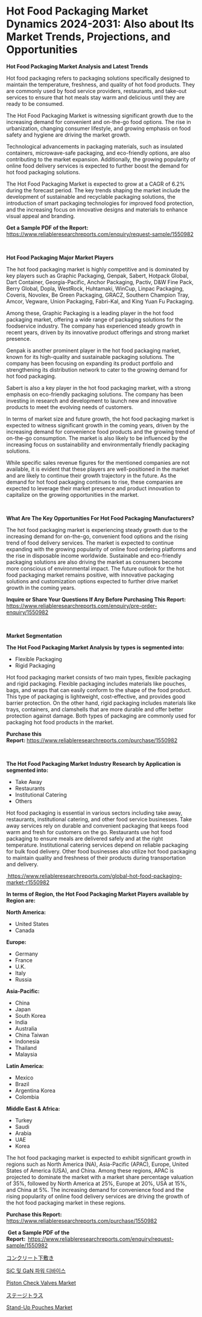 <p><h1>Hot Food Packaging Market Dynamics 2024-2031: Also about Its Market Trends, Projections, and Opportunities</h1></p><p><strong>Hot Food Packaging Market Analysis and Latest Trends</strong></p>
<p><p>Hot food packaging refers to packaging solutions specifically designed to maintain the temperature, freshness, and quality of hot food products. They are commonly used by food service providers, restaurants, and take-out services to ensure that hot meals stay warm and delicious until they are ready to be consumed.</p><p>The Hot Food Packaging Market is witnessing significant growth due to the increasing demand for convenient and on-the-go food options. The rise in urbanization, changing consumer lifestyle, and growing emphasis on food safety and hygiene are driving the market growth.</p><p>Technological advancements in packaging materials, such as insulated containers, microwave-safe packaging, and eco-friendly options, are also contributing to the market expansion. Additionally, the growing popularity of online food delivery services is expected to further boost the demand for hot food packaging solutions.</p><p>The Hot Food Packaging Market is expected to grow at a CAGR of 6.2% during the forecast period. The key trends shaping the market include the development of sustainable and recyclable packaging solutions, the introduction of smart packaging technologies for improved food protection, and the increasing focus on innovative designs and materials to enhance visual appeal and branding.</p></p>
<p><strong>Get a Sample PDF of the Report:&nbsp;</strong> <a href="https://www.reliableresearchreports.com/enquiry/request-sample/1550982">https://www.reliableresearchreports.com/enquiry/request-sample/1550982</a></p>
<p>&nbsp;</p>
<p><strong>Hot Food Packaging Major Market Players</strong></p>
<p><p>The hot food packaging market is highly competitive and is dominated by key players such as Graphic Packaging, Genpak, Sabert, Hotpack Global, Dart Container, Georgia-Pacific, Anchor Packaging, Pactiv, D&W Fine Pack, Berry Global, Dopla, WestRock, Huhtamaki, WinCup, Linpac Packaging, Coveris, Novolex, Be Green Packaging, GRACZ, Southern Champion Tray, Amcor, Vegware, Union Packaging, Fabri-Kal, and King Yuan Fu Packaging.</p><p>Among these, Graphic Packaging is a leading player in the hot food packaging market, offering a wide range of packaging solutions for the foodservice industry. The company has experienced steady growth in recent years, driven by its innovative product offerings and strong market presence.</p><p>Genpak is another prominent player in the hot food packaging market, known for its high-quality and sustainable packaging solutions. The company has been focusing on expanding its product portfolio and strengthening its distribution network to cater to the growing demand for hot food packaging.</p><p>Sabert is also a key player in the hot food packaging market, with a strong emphasis on eco-friendly packaging solutions. The company has been investing in research and development to launch new and innovative products to meet the evolving needs of customers.</p><p>In terms of market size and future growth, the hot food packaging market is expected to witness significant growth in the coming years, driven by the increasing demand for convenience food products and the growing trend of on-the-go consumption. The market is also likely to be influenced by the increasing focus on sustainability and environmentally friendly packaging solutions.</p><p>While specific sales revenue figures for the mentioned companies are not available, it is evident that these players are well-positioned in the market and are likely to continue their growth trajectory in the future. As the demand for hot food packaging continues to rise, these companies are expected to leverage their market presence and product innovation to capitalize on the growing opportunities in the market.</p></p>
<p>&nbsp;</p>
<p><strong>What Are The Key Opportunities For Hot Food Packaging Manufacturers?</strong></p>
<p><p>The hot food packaging market is experiencing steady growth due to the increasing demand for on-the-go, convenient food options and the rising trend of food delivery services. The market is expected to continue expanding with the growing popularity of online food ordering platforms and the rise in disposable income worldwide. Sustainable and eco-friendly packaging solutions are also driving the market as consumers become more conscious of environmental impact. The future outlook for the hot food packaging market remains positive, with innovative packaging solutions and customization options expected to further drive market growth in the coming years.</p></p>
<p><strong>Inquire or Share Your Questions If Any Before Purchasing This Report:</strong> <a href="https://www.reliableresearchreports.com/enquiry/pre-order-enquiry/1550982">https://www.reliableresearchreports.com/enquiry/pre-order-enquiry/1550982</a></p>
<p>&nbsp;</p>
<p><strong>Market Segmentation</strong></p>
<p><strong>The Hot Food Packaging Market Analysis by types is segmented into:</strong></p>
<p><ul><li>Flexible Packaging</li><li>Rigid Packaging</li></ul></p>
<p><p>Hot food packaging market consists of two main types, flexible packaging and rigid packaging. Flexible packaging includes materials like pouches, bags, and wraps that can easily conform to the shape of the food product. This type of packaging is lightweight, cost-effective, and provides good barrier protection. On the other hand, rigid packaging includes materials like trays, containers, and clamshells that are more durable and offer better protection against damage. Both types of packaging are commonly used for packaging hot food products in the market.</p></p>
<p><strong>Purchase this Report:&nbsp;</strong><a href="https://www.reliableresearchreports.com/purchase/1550982">https://www.reliableresearchreports.com/purchase/1550982</a></p>
<p>&nbsp;</p>
<p><strong>The Hot Food Packaging Market Industry Research by Application is segmented into:</strong></p>
<p><ul><li>Take Away</li><li>Restaurants</li><li>Institutional Catering</li><li>Others</li></ul></p>
<p><p>Hot food packaging is essential in various sectors including take away, restaurants, institutional catering, and other food service businesses. Take away services rely on durable and convenient packaging that keeps food warm and fresh for customers on the go. Restaurants use hot food packaging to ensure meals are delivered safely and at the right temperature. Institutional catering services depend on reliable packaging for bulk food delivery. Other food businesses also utilize hot food packaging to maintain quality and freshness of their products during transportation and delivery.</p></p>
<p><a href="https://www.reliableresearchreports.com/global-hot-food-packaging-market-r1550982">&nbsp;https://www.reliableresearchreports.com/global-hot-food-packaging-market-r1550982</a></p>
<p><strong>In terms of Region, the Hot Food Packaging Market Players available by Region are:</strong></p>
<p>
    <p> <strong> North America: </strong>
        <ul>
            <li>United States</li>
            <li>Canada</li>
        </ul>
        </p> 
    <p> <strong> Europe: </strong>
        <ul>
            <li>Germany</li>
            <li>France</li>
            <li>U.K.</li>
            <li>Italy</li>
            <li>Russia</li>
        </ul>
        </p> 
    <p> <strong> Asia-Pacific: </strong>
        <ul>
            <li>China</li>
            <li>Japan</li>
            <li>South Korea</li>
            <li>India</li>
            <li>Australia</li>
            <li>China Taiwan</li>
            <li>Indonesia</li>
            <li>Thailand</li>
            <li>Malaysia</li>
        </ul>
        </p> 
    <p> <strong> Latin America: </strong>
        <ul>
            <li>Mexico</li>
            <li>Brazil</li>
            <li>Argentina Korea</li>
            <li>Colombia</li>
        </ul>
        </p> 
    <p> <strong> Middle East & Africa: </strong>
        <ul>
            <li>Turkey</li>
            <li>Saudi</li>
            <li>Arabia</li>
            <li>UAE</li>
            <li>Korea</li>
        </ul>
    </p>
    </p>
<p><p>The hot food packaging market is expected to exhibit significant growth in regions such as North America (NA), Asia-Pacific (APAC), Europe, United States of America (USA), and China. Among these regions, APAC is projected to dominate the market with a market share percentage valuation of 35%, followed by North America at 25%, Europe at 20%, USA at 15%, and China at 5%. The increasing demand for convenience food and the rising popularity of online food delivery services are driving the growth of the hot food packaging market in these regions.</p></p>
<p><strong>Purchase this Report: </strong><a href="https://www.reliableresearchreports.com/purchase/1550982">https://www.reliableresearchreports.com/purchase/1550982</a></p>
<p>&nbsp;<strong>Get a Sample PDF of the Report:&nbsp;&nbsp;</strong><a href="https://www.reliableresearchreports.com/enquiry/request-sample/1550982">https://www.reliableresearchreports.com/enquiry/request-sample/1550982</a></p>
<p><strong></strong></p>
<p><p><a href="https://github.com/bucuel854722/Market-Research-Report-List-2/blob/main/194181057476.md">コンクリート下敷き</a></p><p><a href="https://github.com/TimmyMann6767/Market-Research-Report-List-1/blob/main/862985555677.md">SiC 및 GaN 파워 디바이스</a></p><p><a href="https://www.linkedin.com/pulse/piston-check-valves-market-size-reveals-best-marketing-c7txe">Piston Check Valves Market</a></p><p><a href="https://github.com/AriMuller2009/Market-Research-Report-List-1/blob/main/743841957477.md">ステージトラス</a></p><p><a href="https://github.com/Airanohannonzb68e5pb53oc1/Market-Research-Report-List-2/blob/main/stand-up-pouches-market.md">Stand-Up Pouches Market</a></p></p>